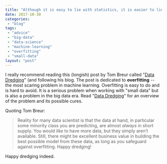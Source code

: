 ```yaml
---
title: "Although it is easy to lie with statistics, it is easier to lie without"
date: 2017-10-30
categories: 
 - "blog"
tags: 
 - "advice"
 - "big-data"
 - "data-science"
 - "machine-learning"
 - "overfitting"
 - "small-data"
layout: "post"
---
```


I really recommend reading this (longish) post by Tom Breur called "[Data Dredging](http://wp.me/p7DGSv-7Q)" (and following his blog. The post is dedicated to **overfitting** -- the most scaring problem in machine learning. Overfitting is easy to do and is hard to avoid. It is a serious problem when working with "small data" but is also a problem in the big data era. Read "[Data Dredging](http://wp.me/p7DGSv-7Q)" for an overview of the problem and its possible cures.

Quoting Tom Breur:

> Reality for many data scientist is that the data at hand, in particular some minority class you are predicting, are almost *always* in short supply. You would *like* to have more data, but they simply aren’t available. Still, there might be excellent business value in building the best possible model from these data, as long as you safeguard against overfitting. Happy dredging!


Happy dredging indeed.

 
